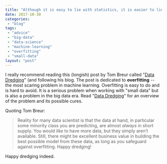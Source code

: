 ```yaml
---
title: "Although it is easy to lie with statistics, it is easier to lie without"
date: 2017-10-30
categories: 
 - "blog"
tags: 
 - "advice"
 - "big-data"
 - "data-science"
 - "machine-learning"
 - "overfitting"
 - "small-data"
layout: "post"
---
```


I really recommend reading this (longish) post by Tom Breur called "[Data Dredging](http://wp.me/p7DGSv-7Q)" (and following his blog. The post is dedicated to **overfitting** -- the most scaring problem in machine learning. Overfitting is easy to do and is hard to avoid. It is a serious problem when working with "small data" but is also a problem in the big data era. Read "[Data Dredging](http://wp.me/p7DGSv-7Q)" for an overview of the problem and its possible cures.

Quoting Tom Breur:

> Reality for many data scientist is that the data at hand, in particular some minority class you are predicting, are almost *always* in short supply. You would *like* to have more data, but they simply aren’t available. Still, there might be excellent business value in building the best possible model from these data, as long as you safeguard against overfitting. Happy dredging!


Happy dredging indeed.

 
